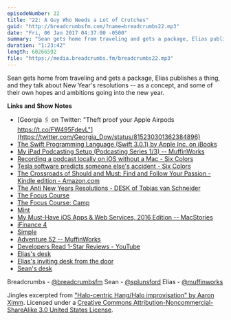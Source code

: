 ```yaml
---
episodeNumber: 22
title: "22: A Guy Who Needs a Lot of Crutches"
guid: "http://breadcrumbsfm.com/?name=breadcrumbs22.mp3"
date: "Fri, 06 Jan 2017 04:37:00 -0500"
summary: "Sean gets home from traveling and gets a package, Elias publishes a thing, and they talk about New Year's resolutions – as a concept, and some of their own hopes and ambitions going into the new year."
duration: "1:23:42"
length: 60266592
file: "https://media.breadcrumbs.fm/breadcrumbs22.mp3"
---
```

Sean gets home from traveling and gets a package, Elias publishes a thing, and they talk about New Year's resolutions -- as a concept, and some of their own hopes and ambitions going into the new year.

**Links and Show Notes** 
- [Georgia 🖇 on Twitter: "Theft proof your Apple Airpods https://t.co/FW495FdevL"](https://twitter.com/Georgia_Dow/status/815230301362384896)
- [The Swift Programming Language (Swift 3.0.1) by Apple Inc. on iBooks](https://itun.es/us/jEUH0.l)
- [ My iPad Podcasting Setup (Podcasting Series 1/3) -- MuffinWorks](http://www.muffin.works/blog/2016/12/31/my-ipad-podcasting-setup/)
- [ Recording a podcast locally on iOS without a Mac - Six Colors](https://sixcolors.com/post/2016/12/recording-a-podcast-locally-on-ios-without-a-mac/)
- [ Tesla software predicts someone else's accident - Six Colors](https://sixcolors.com/link/2016/12/tesla-autopilot-predicts-someone-elses-accident/)
- [The Crossroads of Should and Must: Find and Follow Your Passion - Kindle edition - Amazon.com](http://www.amazon.com/dp/B00N2A6HMK/?tag=breadcrumbsfm-20)
- [ The Anti New Years Resolutions - DESK of Tobias van Schneider](http://www.vanschneider.com/the-anti-new-years-resolutions/?mc_cid=18c860902b&mc_eid=220a9b2e8b)
- [The Focus Course](https://thefocuscourse.com/)
- [The Focus Course: Camp](https://thefocuscourse.com/camp/)
- [Mint](https://www.mint.com/)
- [ My Must-Have iOS Apps & Web Services, 2016 Edition -- MacStories](https://www.macstories.net/roundups/my-must-have-ios-apps-web-services-2016-edition/)
- [iFinance 4](https://geo.itunes.apple.com/us/app/ifinance-4/id992363116)
- [Simple](https://www.simple.com/)
- [Adventure 52 -- MuffinWorks](http://www.muffin.works/blog/2017/01/02/adventure-52/)
- [Developers Read 1-Star Reviews - YouTube](https://youtu.be/w20yGi2Nqy4)
- [Elias's desk](http://d.pr/i/Ge0t)
- [Elias's inviting desk from the door](http://d.pr/i/syWY)
- [Sean's desk](http://d.pr/i/smN4)

Breadcrumbs - [@breadcrumbsfm](https://twitter.com/breadcrumbsfm) Sean - [@splunsford](https://twitter.com/splunsford) Elias - [@muffinworks](https://twitter.com/muffinworks)

Jingles excerpted from [ "Halo-centric Hang/Halo improvisation" by Aaron Ximm](http://freemusicarchive.org/music/aaron_ximm/handpans_and_the_hang/). Licensed under a [Creative Commons Attribution-Noncommercial-ShareAlike 3.0 United States License](http://creativecommons.org/licenses/by-nc-sa/3.0/us/).